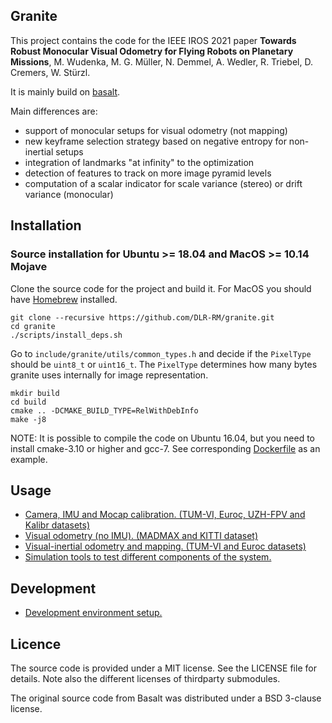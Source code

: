 ## Granite

This project contains the code for the IEEE IROS 2021 paper **Towards Robust Monocular Visual Odometry for Flying Robots on Planetary Missions**, M. Wudenka, M. G. Müller, N. Demmel, A. Wedler, R. Triebel, D. Cremers, W. Stürzl.

It is mainly build on [basalt](https://vision.in.tum.de/research/vslam/basalt).

Main differences are:

* support of monocular setups for visual odometry (not mapping)
* new keyframe selection strategy based on negative entropy for non-inertial setups
* integration of landmarks "at infinity" to the optimization
* detection of features to track on more image pyramid levels
* computation of a scalar indicator for scale variance (stereo) or drift variance (monocular)

## Installation

### Source installation for Ubuntu >= 18.04 and MacOS >= 10.14 Mojave
Clone the source code for the project and build it. For MacOS you should have [Homebrew](https://brew.sh/) installed.
```
git clone --recursive https://github.com/DLR-RM/granite.git
cd granite
./scripts/install_deps.sh
```

Go to `include/granite/utils/common_types.h` and decide if the `PixelType` should be `uint8_t` or `uint16_t`. The `PixelType` determines how many bytes granite uses internally for image representation.

```
mkdir build
cd build
cmake .. -DCMAKE_BUILD_TYPE=RelWithDebInfo
make -j8
```
NOTE: It is possible to compile the code on Ubuntu 16.04, but you need to install cmake-3.10 or higher and gcc-7. See corresponding [Dockerfile](docker/b_image_xenial/Dockerfile) as an example.

## Usage
* [Camera, IMU and Mocap calibration. (TUM-VI, Euroc, UZH-FPV and Kalibr datasets)](doc/Calibration.md)
* [Visual odometry (no IMU). (MADMAX and KITTI dataset)](doc/Vo.md)
* [Visual-inertial odometry and mapping. (TUM-VI and Euroc datasets)](doc/VioMapping.md)
* [Simulation tools to test different components of the system.](doc/Simulation.md)

## Development
* [Development environment setup.](doc/DevSetup.md)

## Licence

The source code is provided under a MIT license. See the LICENSE file for details.
Note also the different licenses of thirdparty submodules.

The original source code from Basalt was distributed under a BSD 3-clause license.